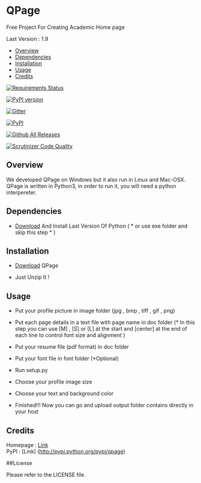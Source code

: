 # QPage
Free Project For Creating Academic Home page

Last Version : 1.9


- [Overview](#overview)
- [Dependencies](#dependencies)
- [Installation](#installation)
- [Usage](#usage)
- [Credits](#credits)




[![Requirements Status](https://requires.io/github/sepandhaghighi/qpage/requirements.svg?branch=master)](https://requires.io/github/sepandhaghighi/qpage/requirements/?branch=master)



[![PyPI version](https://badge.fury.io/py/qpage.svg)](https://badge.fury.io/py/qpage)



[![Gitter](https://img.shields.io/gitter/room/nwjs/nw.js.svg?style=plastic)](https://gitter.im/qpage/Lobby?source=orgpage)


[![PyPI](https://img.shields.io/pypi/dm/Django.svg)](https://pypi.python.org/pypi/qpage)


[![Github All Releases](https://img.shields.io/github/downloads/atom/atom/total.svg)](https://github.com/sepandhaghighi/qpage/releases)


[![Scrutinizer Code Quality](https://scrutinizer-ci.com/g/sepandhaghighi/qpage/badges/quality-score.png?b=master)](https://scrutinizer-ci.com/g/sepandhaghighi/qpage/?branch=master)


## Overview

We developed QPage on Windows but it also run in Linux and Mac-OSX.
QPage is written in Python3, in order to run it, you will need a python interpereter.


## Dependencies

- [Download](https://www.python.org/downloads/) And Install Last Version Of Python ( * or use exe folder and skip this step * )

## Installation

- [Download](https://github.com/sepandhaghighi/qpage/archive/v1.9.zip) QPage

- Just Unzip It !

## Usage

- Put your profile picture in image folder (jpg , bmp , tiff , gif , png)

- Put each page details in a text file with page name in doc folder (* In this step you can use [M] , [S] or [L] at the start and [center] at the end of each line to control font size and alignment )

- Put your resume file (pdf format) in doc folder

- Put your font file in font folder (*Optional)

- Run setup.py

- Choose your profile image size

- Choose your text and background color 

- Finished!!! Now you can go and upload output folder contains directly in your host

## Credits

Homepage : [Link](http://www.qpage.ir)    
PyPI : [Link] (http://pypi.python.org/pypi/qpage)


##License

Please refer to the LICENSE file.


